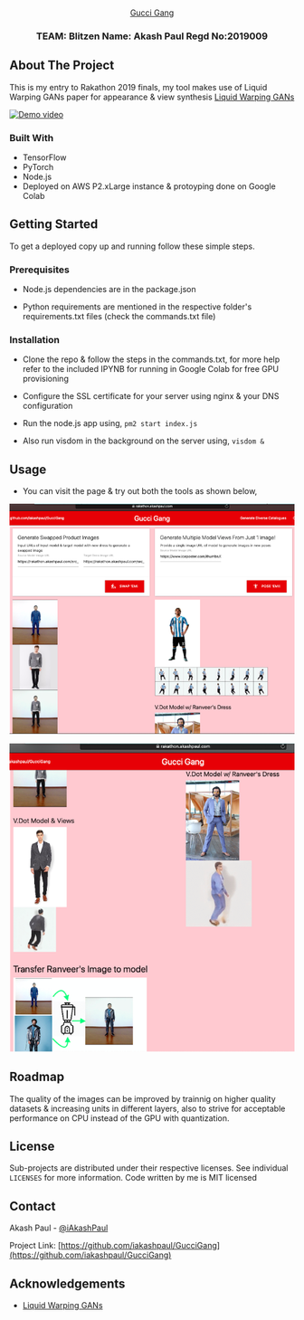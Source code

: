 
<!-- PROJECT LOGO -->
<br />
<p align="center">
  <a href="https://github.com/iakashpaul/GucciGang">
    Gucci Gang
  </a>

  <h3 align="center">TEAM: Blitzen Name: Akash Paul Regd No:2019009</h3>

  
</p>




<!-- ABOUT THE PROJECT -->
## About The Project

This is my entry to Rakathon 2019 finals, my tool makes use of Liquid Warping GANs paper for appearance & view synthesis [Liquid Warping GANs](https://svip-lab.github.io/project/impersonator.html)


[![Demo video](https://img.youtube.com/vi/cykCJcYywwE/0.jpg)](https://www.youtube.com/watch?v=cykCJcYywwE)



### Built With

* TensorFlow
* PyTorch
* Node.js
* Deployed on AWS P2.xLarge instance & protoyping done on Google Colab



<!-- GETTING STARTED -->
## Getting Started

To get a deployed copy up and running follow these simple steps.

### Prerequisites

* Node.js dependencies are in the package.json

* Python requirements are mentioned in the respective folder's requirements.txt files (check the commands.txt file)

### Installation

* Clone the repo & follow the steps in the commands.txt, for more help refer to the included IPYNB for running in Google Colab for free GPU provisioning

* Configure the SSL certificate for your server using nginx & your DNS configuration

* Run the node.js app using, ```pm2 start index.js```

* Also run visdom in the background on the server using, ```visdom &```

<!-- USAGE EXAMPLES -->
## Usage

* You can visit the page & try out both the tools as shown below,

![Demo of Dress Swapping](demo-1.png)

![Demo of Multiple View Generation](demo-2.png)

<!-- ROADMAP -->
## Roadmap

The quality of the images can be improved by trainnig on higher quality datasets & increasing units in different layers, also to strive for acceptable performance on CPU instead of the GPU with quantization.


<!-- LICENSE -->
## License

Sub-projects are distributed under their respective licenses. See individual `LICENSES` for more information.
Code written by me is MIT licensed



<!-- CONTACT -->
## Contact

Akash Paul - [@iAkashPaul](https://twitter.com/iAkashPaul)

Project Link: [https://github.com/iakashpaul/GucciGang](https://github.com/iakashpaul/GucciGang)



<!-- ACKNOWLEDGEMENTS -->
## Acknowledgements

* [Liquid Warping GANs](https://svip-lab.github.io/project/impersonator.html)





